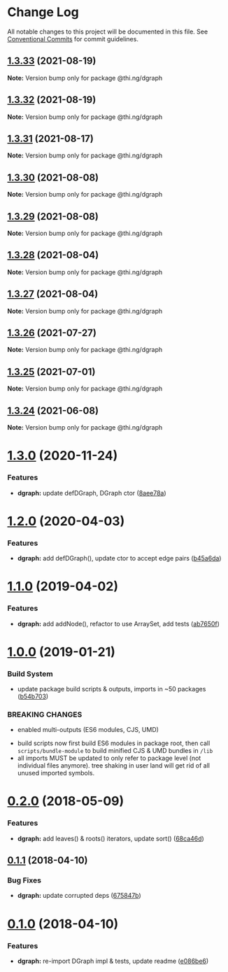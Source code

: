 # Change Log

All notable changes to this project will be documented in this file.
See [Conventional Commits](https://conventionalcommits.org) for commit guidelines.

## [1.3.33](https://github.com/thi-ng/umbrella/compare/@thi.ng/dgraph@1.3.32...@thi.ng/dgraph@1.3.33) (2021-08-19)

**Note:** Version bump only for package @thi.ng/dgraph





## [1.3.32](https://github.com/thi-ng/umbrella/compare/@thi.ng/dgraph@1.3.31...@thi.ng/dgraph@1.3.32) (2021-08-19)

**Note:** Version bump only for package @thi.ng/dgraph





## [1.3.31](https://github.com/thi-ng/umbrella/compare/@thi.ng/dgraph@1.3.30...@thi.ng/dgraph@1.3.31) (2021-08-17)

**Note:** Version bump only for package @thi.ng/dgraph





## [1.3.30](https://github.com/thi-ng/umbrella/compare/@thi.ng/dgraph@1.3.29...@thi.ng/dgraph@1.3.30) (2021-08-08)

**Note:** Version bump only for package @thi.ng/dgraph





## [1.3.29](https://github.com/thi-ng/umbrella/compare/@thi.ng/dgraph@1.3.28...@thi.ng/dgraph@1.3.29) (2021-08-08)

**Note:** Version bump only for package @thi.ng/dgraph





## [1.3.28](https://github.com/thi-ng/umbrella/compare/@thi.ng/dgraph@1.3.27...@thi.ng/dgraph@1.3.28) (2021-08-04)

**Note:** Version bump only for package @thi.ng/dgraph





## [1.3.27](https://github.com/thi-ng/umbrella/compare/@thi.ng/dgraph@1.3.26...@thi.ng/dgraph@1.3.27) (2021-08-04)

**Note:** Version bump only for package @thi.ng/dgraph





## [1.3.26](https://github.com/thi-ng/umbrella/compare/@thi.ng/dgraph@1.3.25...@thi.ng/dgraph@1.3.26) (2021-07-27)

**Note:** Version bump only for package @thi.ng/dgraph





## [1.3.25](https://github.com/thi-ng/umbrella/compare/@thi.ng/dgraph@1.3.24...@thi.ng/dgraph@1.3.25) (2021-07-01)

**Note:** Version bump only for package @thi.ng/dgraph





## [1.3.24](https://github.com/thi-ng/umbrella/compare/@thi.ng/dgraph@1.3.23...@thi.ng/dgraph@1.3.24) (2021-06-08)

**Note:** Version bump only for package @thi.ng/dgraph





# [1.3.0](https://github.com/thi-ng/umbrella/compare/@thi.ng/dgraph@1.2.28...@thi.ng/dgraph@1.3.0) (2020-11-24)


### Features

* **dgraph:** update defDGraph, DGraph ctor ([8aee78a](https://github.com/thi-ng/umbrella/commit/8aee78ab370cc21b250ec1db07153a1ed7305b59))





# [1.2.0](https://github.com/thi-ng/umbrella/compare/@thi.ng/dgraph@1.1.25...@thi.ng/dgraph@1.2.0) (2020-04-03)


### Features

* **dgraph:** add defDGraph(), update ctor to accept edge pairs ([b45a6da](https://github.com/thi-ng/umbrella/commit/b45a6da939348bd49134d499259889332d0e950f))





# [1.1.0](https://github.com/thi-ng/umbrella/compare/@thi.ng/dgraph@1.0.13...@thi.ng/dgraph@1.1.0) (2019-04-02)

### Features

* **dgraph:** add addNode(), refactor to use ArraySet, add tests ([ab7650f](https://github.com/thi-ng/umbrella/commit/ab7650f))

# [1.0.0](https://github.com/thi-ng/umbrella/compare/@thi.ng/dgraph@0.2.35...@thi.ng/dgraph@1.0.0) (2019-01-21)

### Build System

* update package build scripts & outputs, imports in ~50 packages ([b54b703](https://github.com/thi-ng/umbrella/commit/b54b703))

### BREAKING CHANGES

* enabled multi-outputs (ES6 modules, CJS, UMD)

- build scripts now first build ES6 modules in package root, then call
  `scripts/bundle-module` to build minified CJS & UMD bundles in `/lib`
- all imports MUST be updated to only refer to package level
  (not individual files anymore). tree shaking in user land will get rid of
  all unused imported symbols.

<a name="0.2.0"></a>
# [0.2.0](https://github.com/thi-ng/umbrella/compare/@thi.ng/dgraph@0.1.10...@thi.ng/dgraph@0.2.0) (2018-05-09)

### Features

* **dgraph:** add leaves() & roots() iterators, update sort() ([68ca46d](https://github.com/thi-ng/umbrella/commit/68ca46d))

<a name="0.1.1"></a>
## [0.1.1](https://github.com/thi-ng/umbrella/compare/@thi.ng/dgraph@0.1.0...@thi.ng/dgraph@0.1.1) (2018-04-10)

### Bug Fixes

* **dgraph:** update corrupted deps ([675847b](https://github.com/thi-ng/umbrella/commit/675847b))

<a name="0.1.0"></a>
# [0.1.0](https://github.com/thi-ng/umbrella/compare/@thi.ng/dgraph@0.0.3...@thi.ng/dgraph@0.1.0) (2018-04-10)

### Features

* **dgraph:** re-import DGraph impl & tests, update readme ([e086be6](https://github.com/thi-ng/umbrella/commit/e086be6))
